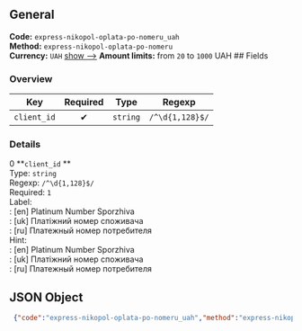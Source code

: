 ## General 
**Code:** `express-nikopol-oplata-po-nomeru_uah`  
**Method:** `express-nikopol-oplata-po-nomeru`  
**Currency:** `UAH` [show -->]() 
**Amount limits:** from `20`  to `1000`  UAH ## Fields 
### Overview 
|Key|Required|Type|Regexp| 
|:---:|:---:|:---:|:---:| 
|`client_id` |✔ |`string` |`/^\d{1,128}$/` | 
 
### Details 
0 **`client_id` **  
Type: `string`  
Regexp: `/^\d{1,128}$/`  
Required: `1`  
Label:  
: [en] Platinum Number Sporzhiva  
: [uk] Платіжний номер споживача  
: [ru] Платежный номер потребителя  
Hint:  
: [en] Platinum Number Sporzhiva  
: [uk] Платіжний номер споживача  
: [ru] Платежный номер потребителя  
## JSON Object 
```json
 {"code":"express-nikopol-oplata-po-nomeru_uah","method":"express-nikopol-oplata-po-nomeru","currency":"UAH","fields":[{"key":"client_id","type":"string","label":{"en":"Platinum Number Sporzhiva","uk":"\u041f\u043b\u0430\u0442\u0456\u0436\u043d\u0438\u0439 \u043d\u043e\u043c\u0435\u0440 \u0441\u043f\u043e\u0436\u0438\u0432\u0430\u0447\u0430","ru":"\u041f\u043b\u0430\u0442\u0435\u0436\u043d\u044b\u0439 \u043d\u043e\u043c\u0435\u0440 \u043f\u043e\u0442\u0440\u0435\u0431\u0438\u0442\u0435\u043b\u044f"},"regexp":"\/^\\d{1,128}$\/","required":true,"position":1,"hint":{"en":"Platinum Number Sporzhiva","uk":"\u041f\u043b\u0430\u0442\u0456\u0436\u043d\u0438\u0439 \u043d\u043e\u043c\u0435\u0440 \u0441\u043f\u043e\u0436\u0438\u0432\u0430\u0447\u0430","ru":"\u041f\u043b\u0430\u0442\u0435\u0436\u043d\u044b\u0439 \u043d\u043e\u043c\u0435\u0440 \u043f\u043e\u0442\u0440\u0435\u0431\u0438\u0442\u0435\u043b\u044f"},"example":"1667"}],"amount_min":20,"amount_max":1000}```  
